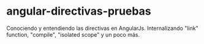 # angular-directivas-pruebas
Conociendo y entendiendo las directivas en AngularJs. Internalizando "link" function, "compile", "isolated scope" y un poco más.
